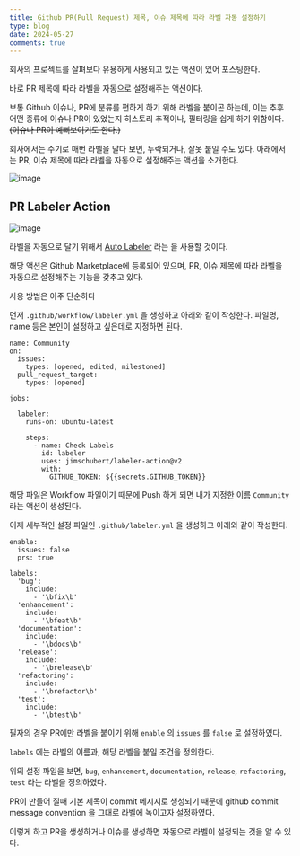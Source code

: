 ```yaml
---
title: Github PR(Pull Request) 제목, 이슈 제목에 따라 라벨 자동 설정하기
type: blog
date: 2024-05-27
comments: true
---
```


회사의 프로젝트를 살펴보다 유용하게 사용되고 있는 액션이 있어 포스팅한다.

바로 PR 제목에 따라 라벨을 자동으로 설정해주는 액션이다.

보통 Github 이슈나, PR에 분류를 편하게 하기 위해 라벨을 붙이곤 하는데, 이는 추후 어떤 종류에 이슈나 PR이 있었는지 히스토리 추적이나, 필터링을 쉽게 하기 위함이다.
~~(이슈나 PR이 예뻐보이기도 한다.)~~

회사에서는 수기로 매번 라벨을 달다 보면, 누락되거나, 잘못 붙일 수도 있다. 아래에서는 PR, 이슈 제목에 따라 라벨을 자동으로 설정해주는 액션을 소개한다.

![image](/images/github_action/pr-labeler-action-1716800204381.png)

## PR Labeler Action
![image](/images/github_action/pr-labeler-action-1716800340299.png)

라벨을 자동으로 달기 위해서 [Auto Labeler](https://github.com/jimschubert/labeler-action) 라는 을 사용할 것이다.

해당 액션은 Github Marketplace에 등록되어 있으며, PR, 이슈 제목에 따라 라벨을 자동으로 설정해주는 기능을 갖추고 있다.

사용 방법은 아주 단순하다

먼저 `.github/workflow/labeler.yml` 을 생성하고 아래와 같이 작성한다. 파일명, name 등은 본인이 설정하고 싶은데로 지정하면 된다.
```yaml{filename=".github/workflows/labeler.yml"}
name: Community
on:
  issues:
    types: [opened, edited, milestoned]
  pull_request_target:
    types: [opened]

jobs:

  labeler:
    runs-on: ubuntu-latest

    steps:
      - name: Check Labels
        id: labeler
        uses: jimschubert/labeler-action@v2
        with:
          GITHUB_TOKEN: ${{secrets.GITHUB_TOKEN}}
```

해당 파일은 Workflow 파일이기 때문에 Push 하게 되면 내가 지정한 이름 `Community` 라는 액션이 생성된다.

이제 세부적인 설정 파일인 `.github/labeler.yml` 을 생성하고 아래와 같이 작성한다.
```yaml{filename=".github/labeler.yml"}
enable:
  issues: false
  prs: true

labels:
  'bug':
    include:
      - '\bfix\b'
  'enhancement':
    include:
      - '\bfeat\b'
  'documentation':
    include:
      - '\bdocs\b'
  'release':
    include:
      - '\brelease\b'
  'refactoring':
    include:
      - '\brefactor\b'
  'test':
    include:
      - '\btest\b'
```

필자의 경우 PR에만 라벨을 붙이기 위해 `enable` 의 `issues` 를 `false` 로 설정하였다.

`labels` 에는 라벨의 이름과, 해당 라벨을 붙일 조건을 정의한다.

위의 설정 파일을 보면, `bug`, `enhancement`, `documentation`, `release`, `refactoring`, `test` 라는 라벨을 정의하였다.

PR이 만들어 질때 기본 제목이 commit 메시지로 생성되기 때문에 github commit message convention 을 그대로 라벨에 녹이고자 설정하였다.

이렇게 하고 PR을 생성하거나 이슈를 생성하면 자동으로 라벨이 설정되는 것을 알 수 있다.
